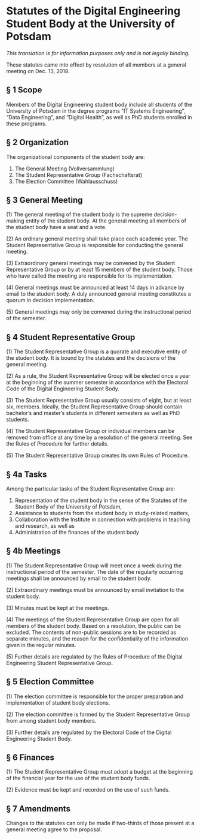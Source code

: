 # Statutes of the Digital Engineering Student Body at the University of Potsdam

*This translation is for information purposes only and is not legally binding.*

These statutes came into effect by resolution of all members at a general meeting on Dec. 13, 2018.



## § 1 Scope

Members of the Digital Engineering student body include all students of the University of Potsdam in the degree programs “IT Systems Engineering”, “Data Engineering”, and “Digital Health”, as well as PhD students enrolled in these programs.


## § 2 Organization

The organizational components of the student body are:

1.  The General Meeting (Vollversammlung)
2.  The Student Representative Group (Fachschaftsrat)
3.  The Election Committee (Wahlausschuss)


## § 3 General Meeting

(1) The general meeting of the student body is the supreme decision-making entity of the student body. At the general meeting all members of the student body have a seat and a vote.

(2) An ordinary general meeting shall take place each academic year. The Student Representative Group is responsible for conducting the general meeting.

(3) Extraordinary general meetings may be convened by the Student Representative Group or by at least 15 members of the student body. Those who have called the meeting are responsible for its implementation.

(4) General meetings must be announced at least 14 days in advance by email to the student body. A duly announced general meeting constitutes a quorum in decision implementation.

(5) General meetings may only be convened during the instructional period of the semester.


## § 4 Student Representative Group

(1) The Student Representative Group is a quorate and executive entity of the student body. It is bound by the statutes and the decisions of the general meeting.

(2) As a rule, the Student Representative Group will be elected once a year at the beginning of the summer semester in accordance with the Electoral Code of the Digital Engineering Student Body.

(3) The Student Representative Group usually consists of eight, but at least six, members. Ideally, the Student Representative Group should contain bachelor’s and master’s students in different semesters as well as PhD students.

(4) The Student Representative Group or individual members can be removed from office at any time by a resolution of the general meeting. See the Rules of Procedure for further details.

(5) The Student Representative Group creates its own Rules of Procedure.


## § 4a Tasks

Among the particular tasks of the Student Representative Group are:

1.  Representation of the student body in the sense of the Statutes of the Student Body of the University of Potsdam,
2.  Assistance to students from the student body in study-related matters,
3.  Collaboration with the Institute in connection with problems in teaching and research, as well as
4.  Administration of the finances of the student body


## § 4b Meetings

(1) The Student Representative Group will meet once a week during the instructional period of the semester. The date of the regularly occurring meetings shall be announced by email to the student body.

(2) Extraordinary meetings must be announced by email invitation to the student body.

(3) Minutes must be kept at the meetings.

(4) The meetings of the Student Representative Group are open for all members of the student body. Based on a resolution, the public can be excluded. The contents of non-public sessions are to be recorded as separate minutes, and the reason for the confidentiality of the information given in the regular minutes.

(5) Further details are regulated by the Rules of Procedure of the Digital Engineering Student Representative Group.


## § 5 Election Committee

(1) The election committee is responsible for the proper preparation and implementation of student body elections.

(2) The election committee is formed by the Student Representative Group from among student body members.

(3) Further details are regulated by the Electoral Code of the Digital Engineering Student Body.


## § 6 Finances

(1) The Student Representative Group must adopt a budget at the beginning of the financial year for the use of the student body funds.

(2) Evidence must be kept and recorded on the use of such funds.


## § 7 Amendments

Changes to the statutes can only be made if two-thirds of those present at a general meeting agree to the proposal.
